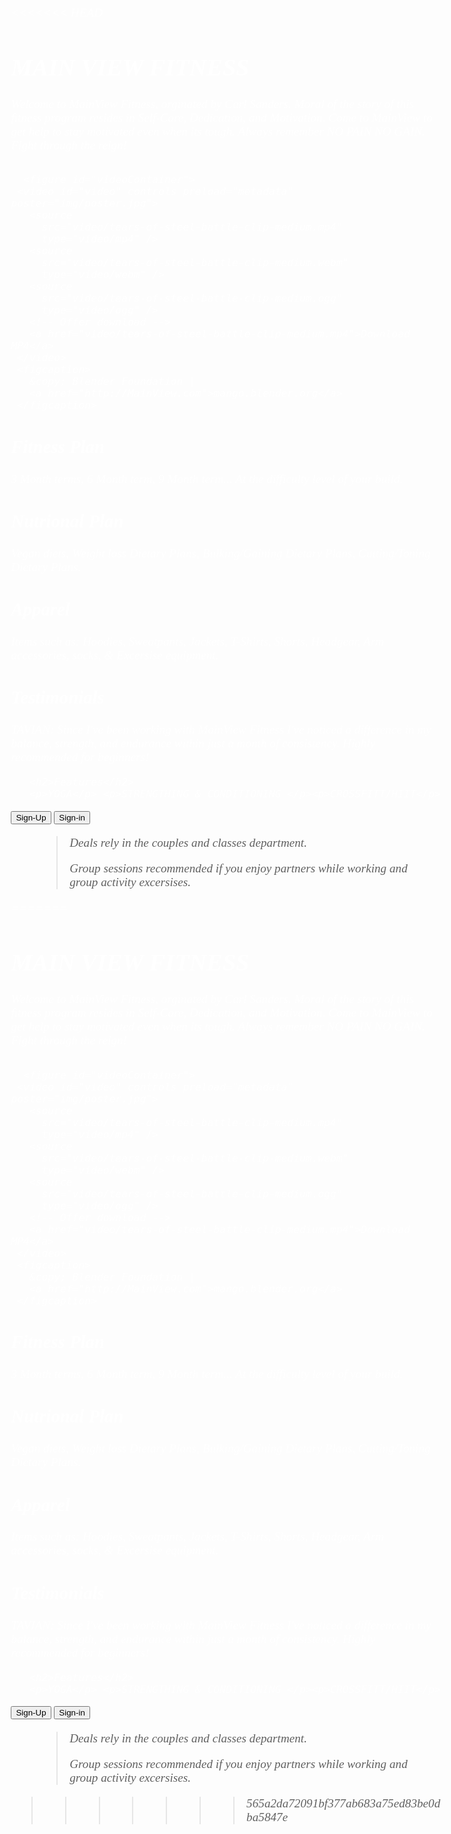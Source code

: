 <<<<<<< HEAD
<!DOCTYPE html>
<html lang="en">
<head>
   <meta charset="UTF-8">
   <meta http-equiv="X-UA-Compatible" content="IE=edge">
   <meta name="viewport" content="width=device-width, initial-scale=1.0">
   <link rel="stylesheet" href="style.css">
   <title>Document</title>
   <link rel="stylesheet" href="style.css">

</head>
<body>
   <h1>MAIN VIEW FITNESS</h1> 
   <p>Welcome to MainView Fitness, orginated by Carl Sanders. Moral of the story of this fitness program resides in Self-Care, Dedication, and Motivation. Come to MainView to get help to stay motivated even when its tough. Always remember NO PAIN NO GAIN. Fight through the reign!</p>
   <img src="https://www.pngmart.com/files/21/Stick-Figure-Running-Silhoutte-PNG-Transparent.png" alt="">
   <div style="display: inline;">
   </div>
   <div>
   
      <figure id="videoContainer">
     <video id="video" controls preload="metadata" poster="img/poster.jpg">
       <source
         src="video/tears-of-steel-battle-clip-medium.mp4"
         type="video/mp4" />
       <source
         src="video/tears-of-steel-battle-clip-medium.webm"
         type="video/webm" />
       <source
         src="video/tears-of-steel-battle-clip-medium.ogg"
         type="video/ogg" />
       <!-- Offer download -->
       <a href="video/tears-of-steel-battle-clip-medium.mp4">Download MP4</a>
     </video>
     <figcaption>
       &copy; Blender Foundation |
       <a href="http://MainView.com">mango.blender.org</a>
     </figcaption>
   </figure>
   
   </div>
   <portal id="exampleportal" src="https://example.com/"></portal>

<div>    
   <head>
      <body><div class="menu bar"></div>
      </body>
   </head>
</div>
   <h2>Fitness Plan</h2>
   <p> 3 Month terms, 6 Month term, 9 Month term... At the difficulty level of your build.

   </p>

   <h2>Nutrional Plan</h2>
   <p> Vegan diets, Weight loss Dietary Plans, Bulking/Gaining Dietary Plans, Cutting/Toning Dietary Plans.

   </p>

<div>   
    <h2>Apparel</h2>
   <p> Items such as: Hoodies, Sweatpants, Jackets, T-Shirts, Shorts, Headgear, Arm accessories, socks, & Excersise equipment.

   </p>

</div>
       <h2>Testimonials</h2>
       <p> TAVIAN: Since I've been working with MainView Fitness I've noticed a difference in my balance, strength, and endurance within just a month of consistency. Highly recommended for beginners!</p>


       <h2>Features</h2>
       <p>YOGA</p> <p>STRENGTHING & CONDITIONING </p><p>CROSSFITT/HIIT</p>

   <div>
      <button onclick="">Sign-Up</button>
      <button onclick="">Sign-in</button>
      <script src="code.js"> </script>
   </div>
   <div>
      <figure>
         <blockquote>
            <p>
               Deals rely in the couples
               and classes department.
            <p>Group sessions recommended 
               if you enjoy partners while 
               working and group activity 
               excersises. </p>
         </blockquote>
      </figure>
         
   </div>
<style>
   body {
      background-image: url(https://cdn.wallpapersafari.com/39/96/UcMs7D.jpg); 
      background-size: cover;
      background-clip: unset;
      background-blend-mode: normal;
      background: linear-gradient(rgb(252, 255, 252));
      
   }
   .box {
  border-style: solid;
  border-width: 1px;
  display: block;
  width: 100px;
  height: 100px;
  background-color: #006eff;
  transition: width 2s, height 2s, background-color 2s, transform 2s;
}

.box:hover {
  background-color: #1022c2;
  width: 100px;
  height: 200px;
  rotate: 180deg;
}


   

</style>

<div></div>
    
<style>
   body {
      color: white;
      font-size: larger;
      font-style: italic;
      font-stretch: expanded;
      font-weight: 100;
      font-family: cursive;


   }
   
   
</style>

              
</body>
</html>


=======
<!DOCTYPE html>
<html lang="en">
<head>
   <meta charset="UTF-8">
   <meta http-equiv="X-UA-Compatible" content="IE=edge">
   <meta name="viewport" content="width=device-width, initial-scale=1.0">
   <link rel="stylesheet" href="style.css">
   <title>Document</title>
   <link rel="stylesheet" href="style.css">

</head>
<body>
   <h1>MAIN VIEW FITNESS</h1> 
   <p>Welcome to MainView Fitness, orginated by Carl Sanders. Moral of the story of this fitness program resides in Self-Care, Dedication, and Motivation. Come to MainView to get help to stay motivated even when its tough. Always remember NO PAIN NO GAIN. Fight through the reign!</p>
   <img src="https://www.pngmart.com/files/21/Stick-Figure-Running-Silhoutte-PNG-Transparent.png" alt="">
   <div style="display: inline;">
   </div>
   <div>
   
      <figure id="videoContainer">
     <video id="video" controls preload="metadata" poster="img/poster.jpg">
       <source
         src="video/tears-of-steel-battle-clip-medium.mp4"
         type="video/mp4" />
       <source
         src="video/tears-of-steel-battle-clip-medium.webm"
         type="video/webm" />
       <source
         src="video/tears-of-steel-battle-clip-medium.ogg"
         type="video/ogg" />
       <!-- Offer download -->
       <a href="video/tears-of-steel-battle-clip-medium.mp4">Download MP4</a>
     </video>
     <figcaption>
       &copy; Blender Foundation |
       <a href="http://MainView.com">mango.blender.org</a>
     </figcaption>
   </figure>
   
   </div>
   <portal id="exampleportal" src="https://example.com/"></portal>

<div>    
   <head>
      <body><div class="menu bar"></div>
      </body>
   </head>
</div>
   <h2>Fitness Plan</h2>
   <p> 3 Month terms, 6 Month term, 9 Month term... At the difficulty level of your build.

   </p>

   <h2>Nutrional Plan</h2>
   <p> Vegan diets, Weight loss Dietary Plans, Bulking/Gaining Dietary Plans, Cutting/Toning Dietary Plans.

   </p>

<div>   
    <h2>Apparel</h2>
   <p> Items such as: Hoodies, Sweatpants, Jackets, T-Shirts, Shorts, Headgear, Arm accessories, socks, & Excersise equipment.

   </p>

</div>
       <h2>Testimonials</h2>
       <p> TAVIAN: Since I've been working with MainView Fitness I've noticed a difference in my balance, strength, and endurance within just a month of consistency. Highly recommended for beginners!</p>


       <h2>Features</h2>
       <p>YOGA</p> <p>STRENGTHING & CONDITIONING </p><p>CROSSFITT/HIIT</p>

   <div>
      <button onclick="">Sign-Up</button>
      <button onclick="">Sign-in</button>
      <script src="code.js"> </script>
   </div>
   <div>
      <figure>
         <blockquote>
            <p>
               Deals rely in the couples
               and classes department.
            <p>Group sessions recommended 
               if you enjoy partners while 
               working and group activity 
               excersises. </p>
         </blockquote>
      </figure>
         
   </div>
<style>
   body {
      background-image: url(https://cdn.wallpapersafari.com/39/96/UcMs7D.jpg); 
      background-size: cover;
      background-clip: unset;
      background-blend-mode: normal;
      background: linear-gradient(rgb(252, 255, 252));
      
   }
   .box {
  border-style: solid;
  border-width: 1px;
  display: block;
  width: 100px;
  height: 100px;
  background-color: #006eff;
  transition: width 2s, height 2s, background-color 2s, transform 2s;
}

.box:hover {
  background-color: #1022c2;
  width: 100px;
  height: 200px;
  rotate: 180deg;
}


   

</style>

<div></div>
    
<style>
   body {
      color: white;
      font-size: larger;
      font-style: italic;
      font-stretch: expanded;
      font-weight: 100;
      font-family: cursive;


   }
   
   
</style>

              
</body>
</html>


>>>>>>> 565a2da72091bf377ab683a75ed83be0dba5847e
